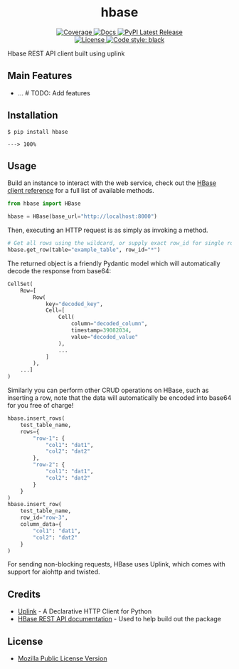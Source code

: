 <h1 align="center">
   <strong>hbase</strong>
</h1>

<p align="center">
    <a href="https://codecov.io/gh/CapgeminiInventIDE/hbase" target="_blank">
        <img src="https://img.shields.io/codecov/c/github/CapgeminiInventIDE/hbase?color=%2334D058" alt="Coverage">
    </a>
    <a href="https://CapgeminiInventIDE.github.io/hbase" target="_blank">
        <img src="https://img.shields.io/badge/docs-mkdocs%20material-blue.svg?style=flat" alt="Docs">
    </a>
    <a href="https://pypi.org/project/hbase/" target="_blank">
        <img src="https://img.shields.io/pypi/v/hbase.svg" alt="PyPI Latest Release">
    </a>
    <br /><a href="https://github.com/CapgeminiInventIDE/hbase/blob/main/LICENSE" target="_blank">
        <img src="https://img.shields.io/github/license/CapgeminiInventIDE/hbase.svg" alt="License">
    </a>
    <a href="https://github.com/psf/black" target="_blank">
        <img src="https://img.shields.io/badge/code%20style-black-000000.svg" alt="Code style: black">
    </a>
</p>

Hbase REST API client built using uplink

## Main Features

- ... # TODO: Add features

## Installation

```console
$ pip install hbase

---> 100%
```

## Usage

Build an instance to interact with the web service, check out the [HBase client reference](reference/client.md) for a full list of available methods.

```python
from hbase import HBase

hbase = HBase(base_url="http://localhost:8000")
```

Then, executing an HTTP request is as simply as invoking a method.

```python
# Get all rows using the wildcard, or supply exact row_id for single row
hbase.get_row(table="example_table", row_id="*")
```

The returned object is a friendly Pydantic model which will automatically decode the response from base64:

```python
CellSet(
    Row=[
        Row(
            key="decoded_key", 
            Cell=[
                Cell(
                    column="decoded_column", 
                    timestamp=39082034, 
                    value="decoded_value"
                ), 
                ...
            ]
        ), 
    ...]
)
```

Similarly you can perform other CRUD operations on HBase, such as inserting a row, note that the data will automatically be encoded into base64 for you free of charge!

```python
hbase.insert_rows(
    test_table_name, 
    rows={
        "row-1": {
            "col1": "dat1", 
            "col2": "dat2"
        }, 
        "row-2": {
            "col1": "dat1", 
            "col2": "dat2"
        }
    }
)
hbase.insert_row(
    test_table_name, 
    row_id="row-3", 
    column_data={
        "col1": "dat1", 
        "col2": "dat2"
    }
)
```

For sending non-blocking requests, HBase uses Uplink, which comes with support for aiohttp and twisted.

## Credits

- [Uplink](https://github.com/prkumar/uplink) - A Declarative HTTP Client for Python
- [HBase REST API documentation](https://hbase.apache.org/1.2/apidocs/org/apache/hadoop/hbase/rest/package-summary.html) - Used to help build out the package

## License

- [Mozilla Public License Version](/LICENSE)
